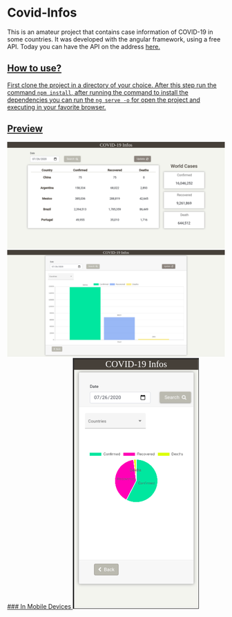# Covid-Infos

This is an amateur project that contains case information of COVID-19 in some countries. It was developed with the angular framework, using a free API. Today you can have the API on the address <a href="https://documenter.getpostman.com/view/10808728/SzS8rjbc?version=latest#81447902-b68a-4e79-9df9-1b371905e9fa">here.

## How to use?
First clone the project in a directory of your choice. After this step run the command ```npm install```, after running the command to install the dependencies you can run the ```ng serve -o``` for open the project and executing in your favorite browser.

## Preview
<img src="https://github.com/Gustavo-Ao/covid-19/blob/master/src/assets/img/screenTable.png">
<img src="https://github.com/Gustavo-Ao/covid-19/blob/master/src/assets/img/screenChart.png">
### In Mobile Devices
<img src="https://github.com/Gustavo-Ao/covid-19/blob/master/src/assets/img/screenChartMobile.png">
